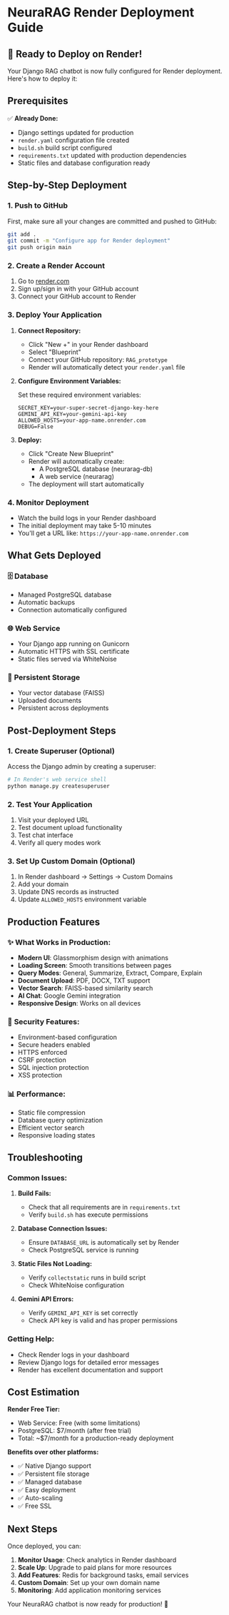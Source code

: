 # NeuraRAG Render Deployment Guide

## 🚀 Ready to Deploy on Render!

Your Django RAG chatbot is now fully configured for Render deployment. Here's how to deploy it:

## Prerequisites

✅ **Already Done:**
- Django settings updated for production
- `render.yaml` configuration file created
- `build.sh` build script configured
- `requirements.txt` updated with production dependencies
- Static files and database configuration ready

## Step-by-Step Deployment

### 1. Push to GitHub

First, make sure all your changes are committed and pushed to GitHub:

```bash
git add .
git commit -m "Configure app for Render deployment"
git push origin main
```

### 2. Create a Render Account

1. Go to [render.com](https://render.com)
2. Sign up/sign in with your GitHub account
3. Connect your GitHub account to Render

### 3. Deploy Your Application

1. **Connect Repository:**
   - Click "New +" in your Render dashboard
   - Select "Blueprint"
   - Connect your GitHub repository: `RAG_prototype`
   - Render will automatically detect your `render.yaml` file

2. **Configure Environment Variables:**
   
   Set these required environment variables:
   ```
   SECRET_KEY=your-super-secret-django-key-here
   GEMINI_API_KEY=your-gemini-api-key
   ALLOWED_HOSTS=your-app-name.onrender.com
   DEBUG=False
   ```

3. **Deploy:**
   - Click "Create New Blueprint"
   - Render will automatically create:
     - A PostgreSQL database (neurarag-db)
     - A web service (neurarag)
   - The deployment will start automatically

### 4. Monitor Deployment

- Watch the build logs in your Render dashboard
- The initial deployment may take 5-10 minutes
- You'll get a URL like: `https://your-app-name.onrender.com`

## What Gets Deployed

### 🗄️ **Database**
- Managed PostgreSQL database
- Automatic backups
- Connection automatically configured

### 🌐 **Web Service**
- Your Django app running on Gunicorn
- Automatic HTTPS with SSL certificate
- Static files served via WhiteNoise

### 📁 **Persistent Storage**
- Your vector database (FAISS)
- Uploaded documents
- Persistent across deployments

## Post-Deployment Steps

### 1. Create Superuser (Optional)

Access the Django admin by creating a superuser:

```bash
# In Render's web service shell
python manage.py createsuperuser
```

### 2. Test Your Application

1. Visit your deployed URL
2. Test document upload functionality
3. Test chat interface
4. Verify all query modes work

### 3. Set Up Custom Domain (Optional)

1. In Render dashboard → Settings → Custom Domains
2. Add your domain
3. Update DNS records as instructed
4. Update `ALLOWED_HOSTS` environment variable

## Production Features

### ✨ **What Works in Production:**

- **Modern UI**: Glassmorphism design with animations
- **Loading Screen**: Smooth transitions between pages
- **Query Modes**: General, Summarize, Extract, Compare, Explain
- **Document Upload**: PDF, DOCX, TXT support
- **Vector Search**: FAISS-based similarity search
- **AI Chat**: Google Gemini integration
- **Responsive Design**: Works on all devices

### 🔐 **Security Features:**

- Environment-based configuration
- Secure headers enabled
- HTTPS enforced
- CSRF protection
- SQL injection protection
- XSS protection

### 📊 **Performance:**

- Static file compression
- Database query optimization
- Efficient vector search
- Responsive loading states

## Troubleshooting

### Common Issues:

1. **Build Fails:**
   - Check that all requirements are in `requirements.txt`
   - Verify `build.sh` has execute permissions

2. **Database Connection Issues:**
   - Ensure `DATABASE_URL` is automatically set by Render
   - Check PostgreSQL service is running

3. **Static Files Not Loading:**
   - Verify `collectstatic` runs in build script
   - Check WhiteNoise configuration

4. **Gemini API Errors:**
   - Verify `GEMINI_API_KEY` is set correctly
   - Check API key is valid and has proper permissions

### Getting Help:

- Check Render logs in your dashboard
- Review Django logs for detailed error messages
- Render has excellent documentation and support

## Cost Estimation

**Render Free Tier:**
- Web Service: Free (with some limitations)
- PostgreSQL: $7/month (after free trial)
- Total: ~$7/month for a production-ready deployment

**Benefits over other platforms:**
- ✅ Native Django support
- ✅ Persistent file storage
- ✅ Managed database
- ✅ Easy deployment
- ✅ Auto-scaling
- ✅ Free SSL

## Next Steps

Once deployed, you can:

1. **Monitor Usage**: Check analytics in Render dashboard
2. **Scale Up**: Upgrade to paid plans for more resources
3. **Add Features**: Redis for background tasks, email services
4. **Custom Domain**: Set up your own domain name
5. **Monitoring**: Add application monitoring services

Your NeuraRAG chatbot is now ready for production! 🎉
